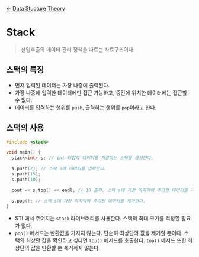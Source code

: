 [← Data Stucture Theory](../README.md)

# Stack
> 선입후출의 데이터 관리 정책을 따르는 자료구조이다.

## 스택의 특징

- 먼저 입력된 데이터는 가장 나중에 출력된다.
- 가장 나중에 입력한 데이터에만 접근 가능하고, 중간에 위치한 데이터에는 접근할 수 없다.
- 데이터를 입력하는 행위를 `push`, 출력하는 행위를 `pop`이라고 한다.

## 스택의 사용

```cpp
#include <stack>

void main() {
  stack<int> s; // int 타입의 데이터를 저장하는 스택을 생성한다.

  s.push(2); // 스택 s에 데이터를 입력한다.
  s.push(15);
  s.push(10);

  cout << s.top() << endl; // 10 출력. 스택 s에 가장 마지막에 추가한 데이터를 가져온다.

  s.pop(); // 스택 s에 가장 마지막에 추가된 데이터를 제거한다.
}
```

- STL에서 주어지는 `stack` 라이브러리를 사용한다. 스택의 최대 크기를 걱정할 필요가 없다.
- `pop()` 메서드는 반환값을 가지지 않는다. 단순히 최상단의 값을 제거할 뿐이다.
  스택의 최상단 값을 확인하고 싶다면 `top()` 메서드를 호출한다. `top()` 메서드 또한 최상단의 값을 반환할 뿐 제거하지 않는다.
